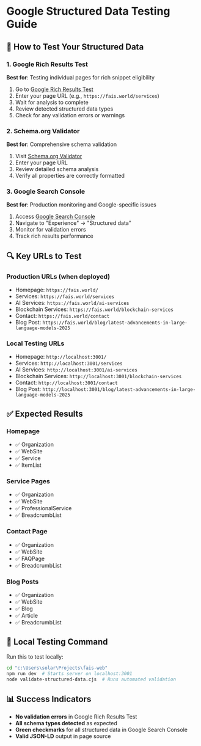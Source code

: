 # Google Structured Data Testing Guide

## 🧪 How to Test Your Structured Data

### 1. Google Rich Results Test

**Best for**: Testing individual pages for rich snippet eligibility

1. Go to [Google Rich Results Test](https://search.google.com/test/rich-results)
2. Enter your page URL (e.g., `https://fais.world/services`)
3. Wait for analysis to complete
4. Review detected structured data types
5. Check for any validation errors or warnings

### 2. Schema.org Validator

**Best for**: Comprehensive schema validation

1. Visit [Schema.org Validator](https://validator.schema.org/)
2. Enter your page URL
3. Review detailed schema analysis
4. Verify all properties are correctly formatted

### 3. Google Search Console

**Best for**: Production monitoring and Google-specific issues

1. Access [Google Search Console](https://search.google.com/search-console)
2. Navigate to "Experience" → "Structured data"
3. Monitor for validation errors
4. Track rich results performance

## 🔍 Key URLs to Test

### Production URLs (when deployed)

- Homepage: `https://fais.world/`
- Services: `https://fais.world/services`
- AI Services: `https://fais.world/ai-services`
- Blockchain Services: `https://fais.world/blockchain-services`
- Contact: `https://fais.world/contact`
- Blog Post: `https://fais.world/blog/latest-advancements-in-large-language-models-2025`

### Local Testing URLs

- Homepage: `http://localhost:3001/`
- Services: `http://localhost:3001/services`
- AI Services: `http://localhost:3001/ai-services`
- Blockchain Services: `http://localhost:3001/blockchain-services`
- Contact: `http://localhost:3001/contact`
- Blog Post: `http://localhost:3001/blog/latest-advancements-in-large-language-models-2025`

## ✅ Expected Results

### Homepage

- ✅ Organization
- ✅ WebSite
- ✅ Service
- ✅ ItemList

### Service Pages

- ✅ Organization
- ✅ WebSite
- ✅ ProfessionalService
- ✅ BreadcrumbList

### Contact Page

- ✅ Organization
- ✅ WebSite
- ✅ FAQPage
- ✅ BreadcrumbList

### Blog Posts

- ✅ Organization
- ✅ WebSite
- ✅ Blog
- ✅ Article
- ✅ BreadcrumbList

## 🚀 Local Testing Command

Run this to test locally:

```bash
cd "c:\Users\solar\Projects\fais-web"
npm run dev  # Starts server on localhost:3001
node validate-structured-data.cjs  # Runs automated validation
```

## 📊 Success Indicators

- **No validation errors** in Google Rich Results Test
- **All schema types detected** as expected
- **Green checkmarks** for all structured data in Google Search Console
- **Valid JSON-LD** output in page source
